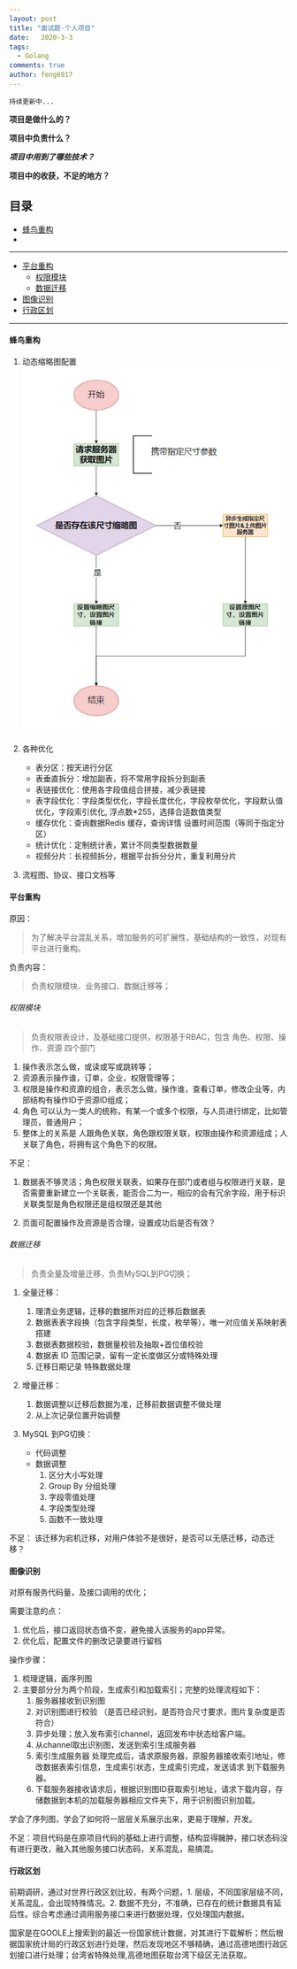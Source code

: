 ```yaml
---
layout: post
title: "面试题-个人项目"
date:   2020-3-3
tags: 
  - Golang
comments: true
author: feng6917
---
```


`持续更新中...`

<!-- more -->

<SCRIPT language=JavaScript>

function password() {

var testV = 1;

var pass1 = prompt('赶紧输密码:','');

while (testV < 3) {

if (!pass1)

history.go(-1);

if (pass1 == "myz") {

alert('密码正确!');

break;

}

testV+=1;

if (testV == 1){
  alert('密码错了，搞什么啊！还剩两次机会。');
}

if (testV == 2){
  alert('密码错了，搞什么啊！还剩一次机会。');
}

}

if (pass1!="password" & testV ==3)

history.go(-1);

return " ";

}

document.write(password());

</SCRIPT>

**项目是做什么的？**

**项目中负责什么？**

***项目中用到了哪些技术？***

**项目中的收获，不足的地方？**

## 目录

- [蜂鸟重构](#蜂鸟重构)
- []()

---

- [平台重构](#平台重构)
  - [权限模块](#权限模块)
  - [数据迁移](#数据迁移)
- [图像识别](#图像识别)
- [行政区划](#行政区划)

---

#### 蜂鸟重构

1. 动态缩略图配置
![img](../images/2020-3-3/13.jpg)

2. 各种优化
    - 表分区：按天进行分区
    - 表垂直拆分：增加副表，将不常用字段拆分到副表
    - 表链接优化：使用各字段值组合拼接，减少表链接
    - 表字段优化：字段类型优化，字段长度优化，字段枚举优化，字段默认值优化，字段索引优化, 浮点数*255，选择合适数值类型
    - 缓存优化：查询数据Redis 缓存，查询详情 设置时间范围（等同于指定分区）
    - 统计优化：定制统计表，累计不同类型数据数量
    - 视频分片：长视频拆分，根据平台拆分分片，重复利用分片

3. 流程图、协议、接口文档等

#### 平台重构

原因：
> 为了解决平台混乱关系，增加服务的可扩展性，基础结构的一致性，对现有平台进行重构。

负责内容：
> 负责权限模块、业务接口、数据迁移等；

###### 权限模块
>
> 负责权限表设计，及基础接口提供，权限基于RBAC，包含 角色、权限、操作、资源 四个部门

1. 操作表示怎么做，或读或写或跳转等；
2. 资源表示操作谁，订单，企业，权限管理等；
3. 权限是操作和资源的组合，表示怎么做，操作谁，查看订单，修改企业等，内部结构有操作ID于资源ID组成；
4. 角色 可以认为一类人的统称，有某一个或多个权限，与人员进行绑定，比如管理员，普通用户；
5. 整体上的关系是 人跟角色关联，角色跟权限关联，权限由操作和资源组成；人关联了角色，将拥有这个角色下的权限。

不足：

1. 数据表不够灵活；角色权限关联表，如果存在部门或者组与权限进行关联，是否需要重新建立一个关联表，能否合二为一，相应的会有冗余字段，用于标识关联类型是角色权限还是组权限还是其他

2. 页面可配置操作及资源是否合理，设置成功后是否有效？

###### 数据迁移
>
> 负责全量及增量迁移，负责MySQL到PG切换；

1. 全量迁移：
    1. 理清业务逻辑，迁移的数据所对应的迁移后数据表
    2. 数据表表字段换（包含字段类型，长度，枚举等），唯一对应值关系映射表搭建
    3. 数据表数据校验，数据量校验及抽取+首位值校验
    4. 数据表 ID 范围记录，留有一定长度做区分或特殊处理
    5. 迁移日期记录 特殊数据处理

2. 增量迁移：
    1. 数据调整以迁移后数据为准，迁移前数据调整不做处理
    2. 从上次记录位置开始调整

3. MySQL 到PG切换：
    - 代码调整
    - 数据调整
        1. 区分大小写处理
        2. Group By 分组处理
        3. 字段零值处理
        4. 字段类型处理
        5. 函数不一致处理

不足：
​ 该迁移为宕机迁移，对用户体验不是很好，是否可以无感迁移，动态迁移？

#### 图像识别

对原有服务代码量，及接口调用的优化；

需要注意的点：

1. 优化后，接口返回状态值不变，避免接入该服务的app异常。
2. 优化后，配置文件的删改记录要进行留档

操作步骤：

 1. 梳理逻辑，画序列图
 2. 主要部分分为两个阶段，生成索引和加载索引；完整的处理流程如下：
      1. 服务器接收到识别图
      2. 对识别图进行校验 （是否已经识别，是否符合尺寸要求，图片复杂度是否符合）
      3. 异步处理；放入发布索引channel，返回发布中状态给客户端。
      4. 从channel取出识别图，发送到索引生成服务器
      5. 索引生成服务器 处理完成后，请求原服务器，原服务器接收索引地址，修改数据表索引信息，生成索引状态，生成索引完成，发送请求 到下载服务器。
      6. 下载服务器接收请求后，根据识别图ID获取索引地址，请求下载内容，存储数据到本机的加载服务器相应文件夹下，用于识别图识别加载。

学会了序列图，学会了如何将一层层关系展示出来，更易于理解，开发。

不足：项目代码是在原项目代码的基础上进行调整，结构显得臃肿，接口状态码没有进行更改，融入其他服务接口状态码，关系混乱，易搞混。

#### 行政区划

前期调研，通过对世界行政区划比较，有两个问题，1. 层级，不同国家层级不同，关系混乱，会出现特殊情况。2. 数据不充分，不准确，已存在的统计数据具有延后性。综合考虑通过调用服务接口来进行数据处理，仅处理国内数据。

国家是在GOOLE上搜索到的最近一份国家统计数据，对其进行下载解析；然后根据国家统计局的行政区划进行处理，然后发现地区不够精确，通过高德地图行政区划接口进行处理；台湾省特殊处理,高德地图获取台湾下级区无法获取。
